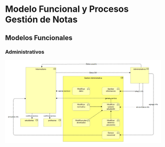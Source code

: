 # Modelo Funcional y Procesos Gestión de Notas

## Modelos Funcionales

### Administrativos
![funcional](FuncionalProcesos/FuncionalAdministrativo.png)
